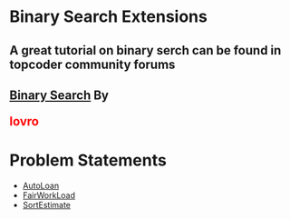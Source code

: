 <h1>Binary Search Extensions</h1>

<h2>A great tutorial on binary serch can be found in topcoder community forums</h2>
<h2><a href="https://www.topcoder.com/community/competitive-programming/tutorials/binary-search/">Binary Search</a>  By <p style="color: red"><strong>lovro</strong></p></h2>

<h1>Problem Statements</h1>
<ul>
	<li><a href="https://arena.topcoder.com/#/u/practiceCode/1537/3669/3970/2/1537">AutoLoan</a></li>
	<li><a href="https://arena.topcoder.com/#/u/practiceCode/1304/1775/1901/2/1304">FairWorkLoad</a></li>
	<li><a href="https://arena.topcoder.com/#/u/practiceCode/1474/3289/3561/2/1474">SortEstimate</a></li>
</ul>